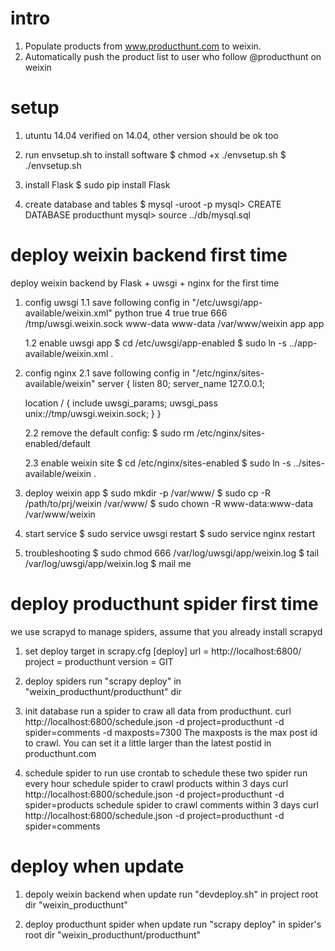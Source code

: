 intro
==================

1. Populate products from www.producthunt.com to weixin.
2. Automatically push the product list to user who follow @producthunt on weixin

setup
==================
1. utuntu 14.04
    verified on 14.04, other version should be ok too

2. run envsetup.sh to install software
    $ chmod +x ./envsetup.sh
    $ ./envsetup.sh

3. install Flask
    $ sudo pip install Flask

4. create database and tables
    $ mysql -uroot -p
    mysql> CREATE DATABASE producthunt
    mysql> source ../db/mysql.sql

deploy weixin backend first time
=======================================
deploy weixin backend by Flask + uwsgi + nginx for the first time
1. config uwsgi
    1.1 save following config in "/etc/uwsgi/app-available/weixin.xml"
    <uwsgi>
        <plugins>python</plugins>
        <master>true</master>
        <processes>4</processes>
        <no-orphans>true</no-orphans>
        <vacuum>true</vacuum>
        <chmod-socket>666</chmod-socket>
        <socket>/tmp/uwsgi.weixin.sock</socket>
        <uid>www-data</uid>
        <gid>www-data</gid>
        <pythonpath>/var/www/weixin</pythonpath>
        <module>app</module>
        <callable>app</callable>
    </uwsgi>

    1.2 enable uwsgi app
    $ cd /etc/uwsgi/app-enabled
    $ sudo ln -s ../app-available/weixin.xml .

2. config nginx
    2.1 save following config in "/etc/nginx/sites-available/weixin"
    server {
      listen 80;
      server_name 127.0.0.1;

      location / {
        include uwsgi_params;
        uwsgi_pass unix://tmp/uwsgi.weixin.sock;
      }
    }

    2.2 remove the default config:
    $ sudo rm /etc/nginx/sites-enabled/default

    2.3 enable weixin site
    $ cd /etc/nginx/sites-enabled
    $ sudo ln -s ../sites-available/weixin .

3. deploy weixin app
    $ sudo mkdir -p /var/www/
    $ sudo cp -R /path/to/prj/weixin /var/www/
    $ sudo chown -R www-data:www-data /var/www/weixin

4. start service
    $ sudo service uwsgi restart
    $ sudo service nginx restart

5. troubleshooting
    $ sudo chmod 666 /var/log/uwsgi/app/weixin.log
    $ tail /var/log/uwsgi/app/weixin.log
    $ mail me

deploy producthunt spider first time
=======================================
we use scrapyd to manage spiders, assume that you already install scrapyd
1. set deploy target in scrapy.cfg
    [deploy]
    url = http://localhost:6800/
    project = producthunt
    version = GIT
2. deploy spiders
    run "scrapy deploy" in "weixin_producthunt/producthunt" dir

3. init database
    run a spider to craw all data from producthunt.
    curl http://localhost:6800/schedule.json -d project=producthunt -d spider=comments -d maxposts=7300
    The maxposts is the max post id to crawl. You can set it a little larger than the latest postid in producthunt.com

4. schedule spider to run
    use crontab to schedule these two spider run every hour
    schedule spider to crawl products within 3 days
    curl http://localhost:6800/schedule.json -d project=producthunt -d spider=products
    schedule spider to crawl comments within 3 days
    curl http://localhost:6800/schedule.json -d project=producthunt -d spider=comments

deploy when update
=======================================
1. depoly weixin backend when update
    run "devdeploy.sh" in project root dir "weixin_producthunt"

2. deploy producthunt spider when update
    run "scrapy deploy" in spider's root dir "weixin_producthunt/producthunt"



